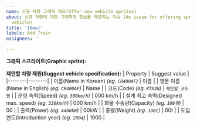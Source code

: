 ```yaml
---
name: 신규 차량 그래픽 제공(Offer new vehicle sprites)
about: 신규 차량에 대한 그래픽과 정보를 제공하는 이슈 (An issue for offering sprites and info for new
  vehicle)
title: '[New]'
labels: Add Train
assignees: ''

---
```


**그래픽 스프라이트(Graphic sprite):**
<!--
여기에 그래픽 스프라이트를 첨부하세요.
Please attach the graphic sprite here.
-->


**제안할 차량 제원(Suggest vehicle specification):**
| Property | Suggest value |
|--------|--------|
| 이름(Name in Korean) _(eg. ``CR400AF``)_ | 이름 |
| 영문 이름(Name in English) _(eg. ``CR400AF``)_ | Name |
| 코드(Code) _(eg. ``KTX2N``)_ | ``제안할_코드명`` |
| 운영 속력(Speed) _(eg. ``300km/h``)_ | 000 km/h |
| 설계 최고 속력(Designed max. speed) _(eg. ``330km/h``)_ | 000 km/h |
| 화물 수송량(Capacity) _(eg. ``100명``)_ | 00 |
| 출력(Power) _(eg. ``4400kW``)_ | 00kW |
| 중량(Weight) _(eg. ``136t``)_ | 00t |
| 도입연도(Introduction year) _(eg. ``2004``)_ | 1900 |
